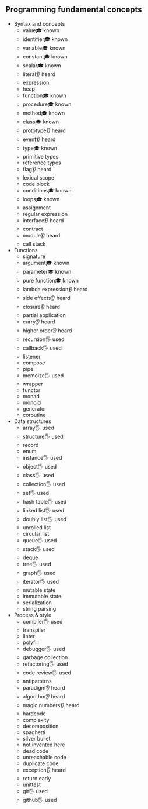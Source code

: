 ## Programming fundamental concepts

- Syntax and concepts
  - value🎓 known
  - identifier🎓 known
  - variable🎓 known
  - constant🎓 known
  - scalar🎓 known
  - literal👂 heard
  - expression
  - heap
  - function🎓 known
  - procedure🎓 known
  - method🎓 known
  - class🎓 known
  - prototype👂 heard
  - event👂 heard
  - type🎓 known
  - primitive types
  - reference types
  - flag👂 heard
  - lexical scope
  - code block
  - conditions🎓 known
  - loops🎓 known
  - assignment 
  - regular expression
  - interface👂 heard
  - contract
  - module👂 heard
  - call stack
- Functions
  - signature
  - argument🎓 known
  - parameter🎓 known
  - pure function🎓 known
  - lambda expression👂 heard
  - side effects👂 heard
  - closure👂 heard
  - partial application
  - curry👂 heard
  - higher order👂 heard
  - recursion🖐️ used
  - callback🖐️ used
  - listener
  - compose
  - pipe
  - memoize🖐️ used
  - wrapper
  - functor
  - monad
  - monoid
  - generator
  - coroutine
- Data structures
  - array🖐️ used
  - structure🖐️ used
  - record
  - enum
  - instance🖐️ used
  - object🖐️ used
  - class🖐️ used
  - collection🖐️ used
  - set🖐️ used
  - hash table🖐️ used
  - linked list🖐️ used
  - doubly list🖐️ used
  - unrolled list
  - circular list
  - queue🖐️ used
  - stack🖐️ used
  - deque
  - tree🖐️ used
  - graph🖐️ used
  - iterator🖐️ used
  - mutable state
  - immutable state
  - serialization
  - string parsing
- Process & style
  - compiler🖐️ used
  - transpiler
  - linter
  - polyfill
  - debugger🖐️ used
  - garbage collection
  - refactoring🖐️ used
  - code review🖐️ used
  - antipatterns
  - paradigm👂 heard
  - algorithm👂 heard
  - magic numbers👂 heard
  - hardcode
  - complexity
  - decomposition
  - spaghetti
  - silver bullet
  - not invented here
  - dead code
  - unreachable code
  - duplicate code
  - exception👂 heard
  - return early
  - unittest
  - git🖐️ used
  - github🖐️ used
